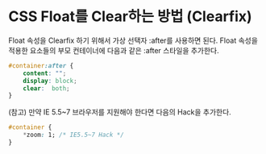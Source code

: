 # CSS Float를 Clear하는 방법 (Clearfix)

Float 속성을 Clearfix 하기 위해서 가상 선택자 :after를 사용하면 된다. Float 속성을 적용한 요소들의 부모 컨테이너에 다음과 같은 :after 스타일을 추가한다.

```css
#container:after {
    content: ""; 
    display: block; 
    clear:  both;
}
```

(참고) 만약 IE 5.5~7 브라우저를 지원해야 한다면 다음의 Hack을 추가한다.

```css
#container {
    *zoom: 1; /* IE5.5~7 Hack */
} 
```
